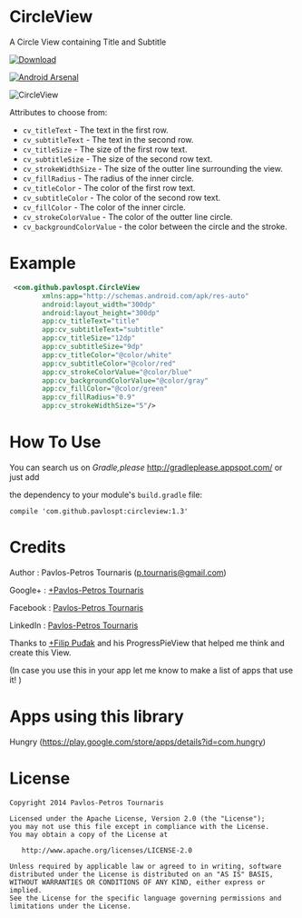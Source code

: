 CircleView
==========

A Circle View containing Title and Subtitle

[ ![Download](https://api.bintray.com/packages/pavlospt/android-libraries/CircleView/images/download.svg) ](https://bintray.com/pavlospt/android-libraries/CircleView/_latestVersion)

[![Android Arsenal](http://img.shields.io/badge/Android%20Arsenal-CircleView-blue.svg)](http://android-arsenal.com/details/1/796)

![CircleView](/Screenshots/Screenshot_8.png)

Attributes to choose from:

* `cv_titleText` - The text in the first row.
* `cv_subtitleText` - The text in the second row.
* `cv_titleSize` - The size of the first row text.
* `cv_subtitleSize` - The size of the second row text.
* `cv_strokeWidthSize` - The size of the outter line surrounding the view.
* `cv_fillRadius` - The radius of the inner circle.
* `cv_titleColor` - The color of the first row text.
* `cv_subtitleColor` - The color of the second row text.
* `cv_fillColor` - The color of the inner circle.
* `cv_strokeColorValue` - The color of the outter line circle.
* `cv_backgroundColorValue` - the color between the circle and the stroke.

Example
=======
```xml
 <com.github.pavlospt.CircleView
        xmlns:app="http://schemas.android.com/apk/res-auto"
        android:layout_width="300dp"
        android:layout_height="300dp"
        app:cv_titleText="title"
        app:cv_subtitleText="subtitle"
        app:cv_titleSize="12dp"
        app:cv_subtitleSize="9dp"
        app:cv_titleColor="@color/white"
        app:cv_subtitleColor="@color/red"
        app:cv_strokeColorValue="@color/blue"
        app:cv_backgroundColorValue="@color/gray"
        app:cv_fillColor="@color/green"
        app:cv_fillRadius="0.9"
        app:cv_strokeWidthSize="5"/>
```

How To Use
==========

You can search us on *Gradle,please* http://gradleplease.appspot.com/ or just add

the dependency to your module's `build.gradle` file:

```compile 'com.github.pavlospt:circleview:1.3' ```


Credits
=======
Author : Pavlos-Petros Tournaris (p.tournaris@gmail.com)

Google+ : [+Pavlos-Petros Tournaris](https://plus.google.com/u/0/+PavlosPetrosTournaris/)

Facebook : [Pavlos-Petros Tournaris](https://www.facebook.com/pavlospt)

LinkedIn : [Pavlos-Petros Tournaris](https://www.linkedin.com/pub/pavlos-petros-tournaris/44/abb/218)

Thanks to [+Filip Puđak](https://plus.google.com/u/0/117550349320705739707/) and his ProgressPieView that helped me think and create this View.

(In case you use this in your app let me know to make a list of apps that use it! )

Apps using this library
=======================

Hungry (https://play.google.com/store/apps/details?id=com.hungry)

License
=======

    Copyright 2014 Pavlos-Petros Tournaris

    Licensed under the Apache License, Version 2.0 (the "License");
    you may not use this file except in compliance with the License.
    You may obtain a copy of the License at

       http://www.apache.org/licenses/LICENSE-2.0

    Unless required by applicable law or agreed to in writing, software
    distributed under the License is distributed on an "AS IS" BASIS,
    WITHOUT WARRANTIES OR CONDITIONS OF ANY KIND, either express or implied.
    See the License for the specific language governing permissions and
    limitations under the License.
